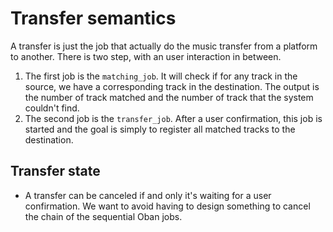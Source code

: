 # Transfer semantics

A transfer is just the job that actually do the music transfer from a platform to another.
There is two step, with an user interaction in between.

1. The first job is the `matching_job`. It will check if for any track in the source, 
we have a corresponding track in the destination. The output is the number of track 
matched and the number of track that the system couldn't find.
2. The second job is the `transfer_job`. After a user confirmation, this job is started and the 
goal is simply to register all matched tracks to the destination.

## Transfer state
- A transfer can be canceled if and only it's waiting for a user confirmation. 
We want to avoid having to design something to cancel the chain of the sequential Oban jobs.
